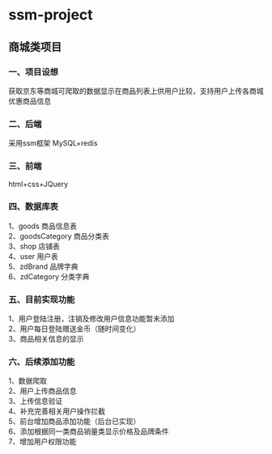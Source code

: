 # ssm-project
## 商城类项目
### 一、项目设想  
获取京东等商城可爬取的数据显示在商品列表上供用户比较，支持用户上传各商城优惠商品信息
### 二、后端 
采用ssm框架 MySQL+redis  
### 三、前端
html+css+JQuery  
### 四、数据库表  
1、goods 商品信息表  
2、goodsCategory 商品分类表  
3、shop 店铺表  
4、user 用户表  
5、zdBrand 品牌字典  
6、zdCategory 分类字典  
### 五、目前实现功能
1、用户登陆注册，注销及修改用户信息功能暂未添加  
2、用户每日登陆赠送金币（随时间变化）  
3、商品相关信息的显示  
### 六、后续添加功能  
1、数据爬取  
2、用户上传商品信息  
3、上传信息验证  
4、补充完善相关用户操作拦截  
5、前台增加商品添加功能（后台已实现）  
6、添加根据同一类商品销量类显示价格及品牌条件  
7、增加用户权限功能  
